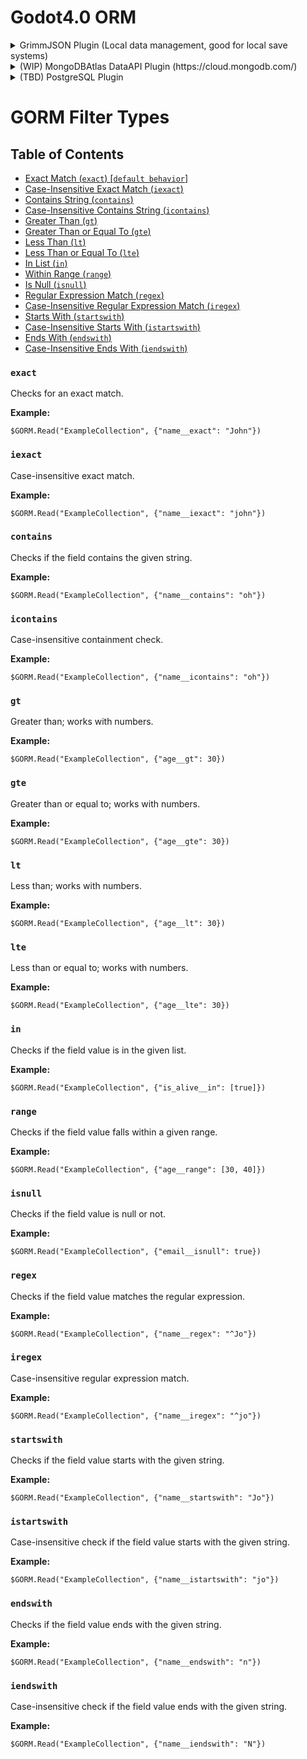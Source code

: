 # Godot4.0 ORM


<details>
  <summary>GrimmJSON Plugin (Local data management, good for local save systems)</summary>

- Configuration:
```gdscript
  $GORM.Configure($GORM/GrimmJSON, {}, {
    "ExampleCollection":{
      "example_default_value":0,
    }
  })
```
</details>

<details>
  <summary>(WIP) MongoDBAtlas DataAPI Plugin (https://cloud.mongodb.com/)</summary>
** Disclaimer, you have to manage your collections via Atlas as the API restricts this action

** Disclaimer, this plugin is a WIP and not done yet.

- Base URL:
![image](https://github.com/grimmtotal/GORM/assets/83027121/315390e3-f9e5-4abc-bd4a-0287748c6a71)


- Data Source:
![image](https://github.com/grimmtotal/GORM/assets/83027121/e608447e-5e22-4dec-8fe3-f82146453991)


- Configuration:
```gdscript
  $GORM.Configure($GORM/GrimmJSON,
  {
        "api_key":"your_api_key",
    "base_url":"your_base_url",
    "data_source": "your_data_source",
    "database": "your_database",
  },
  {
    "ExampleCollection":{
      "example_default_value":0,
    }
  })
```
</details>

<details>
  <summary>(TBD) PostgreSQL Plugin</summary>
</details>

# GORM Filter Types

## Table of Contents
- [Exact Match (`exact`) [`default behavior`]](#exact)
- [Case-Insensitive Exact Match (`iexact`)](#iexact)
- [Contains String (`contains`)](#contains)
- [Case-Insensitive Contains String (`icontains`)](#icontains)
- [Greater Than (`gt`)](#gt)
- [Greater Than or Equal To (`gte`)](#gte)
- [Less Than (`lt`)](#lt)
- [Less Than or Equal To (`lte`)](#lte)
- [In List (`in`)](#in)
- [Within Range (`range`)](#range)
- [Is Null (`isnull`)](#isnull)
- [Regular Expression Match (`regex`)](#regex)
- [Case-Insensitive Regular Expression Match (`iregex`)](#iregex)
- [Starts With (`startswith`)](#startswith)
- [Case-Insensitive Starts With (`istartswith`)](#istartswith)
- [Ends With (`endswith`)](#endswith)
- [Case-Insensitive Ends With (`iendswith`)](#iendswith)


### `exact`

Checks for an exact match.

**Example:**
```gdscript
$GORM.Read("ExampleCollection", {"name__exact": "John"})
```

### `iexact`

Case-insensitive exact match.

**Example:**
```gdscript
$GORM.Read("ExampleCollection", {"name__iexact": "john"})
```

### `contains`

Checks if the field contains the given string.

**Example:**
```gdscript
$GORM.Read("ExampleCollection", {"name__contains": "oh"})
```

### `icontains`

Case-insensitive containment check.

**Example:**
```gdscript
$GORM.Read("ExampleCollection", {"name__icontains": "oh"})
```

### `gt`

Greater than; works with numbers.

**Example:**
```gdscript
$GORM.Read("ExampleCollection", {"age__gt": 30})
```

### `gte`

Greater than or equal to; works with numbers.

**Example:**
```gdscript
$GORM.Read("ExampleCollection", {"age__gte": 30})
```

### `lt`

Less than; works with numbers.

**Example:**
```gdscript
$GORM.Read("ExampleCollection", {"age__lt": 30})
```

### `lte`

Less than or equal to; works with numbers.

**Example:**
```gdscript
$GORM.Read("ExampleCollection", {"age__lte": 30})
```

### `in`

Checks if the field value is in the given list.

**Example:**
```gdscript
$GORM.Read("ExampleCollection", {"is_alive__in": [true]})
```

### `range`

Checks if the field value falls within a given range.

**Example:**
```gdscript
$GORM.Read("ExampleCollection", {"age__range": [30, 40]})
```

### `isnull`

Checks if the field value is null or not.

**Example:**
```gdscript
$GORM.Read("ExampleCollection", {"email__isnull": true})
```

### `regex`

Checks if the field value matches the regular expression.

**Example:**
```gdscript
$GORM.Read("ExampleCollection", {"name__regex": "^Jo"})
```

### `iregex`

Case-insensitive regular expression match.

**Example:**
```gdscript
$GORM.Read("ExampleCollection", {"name__iregex": "^jo"})
```

### `startswith`

Checks if the field value starts with the given string.

**Example:**
```gdscript
$GORM.Read("ExampleCollection", {"name__startswith": "Jo"})
```

### `istartswith`

Case-insensitive check if the field value starts with the given string.

**Example:**
```gdscript
$GORM.Read("ExampleCollection", {"name__istartswith": "jo"})
```

### `endswith`

Checks if the field value ends with the given string.

**Example:**
```gdscript
$GORM.Read("ExampleCollection", {"name__endswith": "n"})
```

### `iendswith`

Case-insensitive check if the field value ends with the given string.

**Example:**
```gdscript
$GORM.Read("ExampleCollection", {"name__iendswith": "N"})
```

